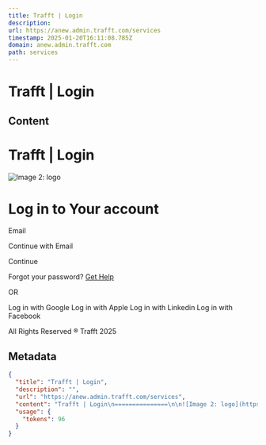 ```yaml
---
title: Trafft | Login
description: 
url: https://anew.admin.trafft.com/services
timestamp: 2025-01-20T16:11:08.785Z
domain: anew.admin.trafft.com
path: services
---
```


# Trafft | Login



## Content

Trafft | Login
===============

![Image 2: logo](https://anew.admin.trafft.com/api/v1/settings/dashboard/logo/full)

Log in to Your account
======================

Email

Continue with Email

Continue

Forgot your password? [Get Help](https://anew.admin.trafft.com/reset-password)

OR

Log in with Google Log in with Apple Log in with Linkedin Log in with Facebook

All Rights Reserved ® Trafft 2025

## Metadata

```json
{
  "title": "Trafft | Login",
  "description": "",
  "url": "https://anew.admin.trafft.com/services",
  "content": "Trafft | Login\n===============\n\n![Image 2: logo](https://anew.admin.trafft.com/api/v1/settings/dashboard/logo/full)\n\nLog in to Your account\n======================\n\nEmail\n\nContinue with Email\n\nContinue\n\nForgot your password? [Get Help](https://anew.admin.trafft.com/reset-password)\n\nOR\n\nLog in with Google Log in with Apple Log in with Linkedin Log in with Facebook\n\nAll Rights Reserved ® Trafft 2025",
  "usage": {
    "tokens": 96
  }
}
```
